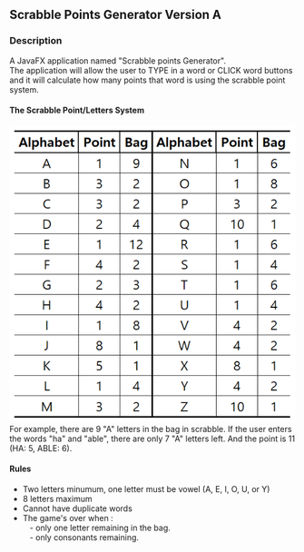 ## Scrabble Points Generator Version A

### Description
A JavaFX application named "Scrabble points Generator".
<br />The application will allow the user to TYPE in a word  or CLICK word buttons and it will calculate how many points that word is
using the scrabble point system.
<br />

####  The Scrabble Point/Letters System
<img src="system.PNG" alt="game point and letters system image"/>
For example, there are 9 "A" letters in the bag in scrabble. If the user enters the words "ha" and "able", there are only 7 "A" letters left. And the point is 11 (HA: 5, ABLE: 6). 
<br />

#### Rules
- Two letters minumum, one letter must be vowel (A, E, I, O, U, or Y)
- 8 letters maximum
- Cannot have duplicate words
- The game's over when :
<br />&nbsp;&nbsp; - only one letter remaining in the bag.
<br />&nbsp;&nbsp; - only consonants remaining.
